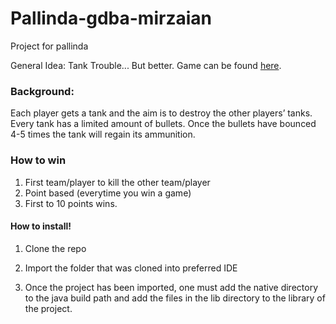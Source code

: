# Pallinda-gdba-mirzaian
Project for pallinda

General Idea: Tank Trouble... But better. Game can be found [here](https://tanktrouble.com/).

### Background:
Each player gets a tank and the aim is to destroy the other players’ tanks. Every tank has a limited amount of bullets. Once the bullets have bounced 4-5 times the tank will regain its ammunition.

### How to win
1. First team/player to kill the other team/player
2. Point based (everytime you win a game)
3. First to 10 points wins.


#### How to install!
1. Clone the repo

2. Import the folder that was cloned into preferred IDE

3. Once the project has been imported, one must add the native directory to the java build path and add the files in the lib directory to the library of the project.
